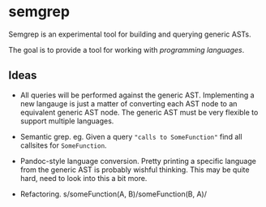 # semgrep

Semgrep is an experimental tool for building and querying generic ASTs.

The goal is to provide a tool for working with *programming languages*.

## Ideas

- All queries will be performed against the generic AST. Implementing a new
  langauge is just a matter of converting each AST node to an equivalent generic
  AST node. The generic AST must be very flexible to support multiple languages.

- Semantic grep. eg. Given a query `"calls to SomeFunction"` find all callsites
  for `SomeFunction`.

- Pandoc-style language conversion. Pretty printing a specific language
  from the generic AST is probably wishful thinking. This may be quite hard,
  need to look into this a bit more.
 
- Refactoring. s/someFunction(A, B)/someFunction(B, A)/

